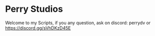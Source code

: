 # Perry Studios
Welcome to my Scripts, if you any question, ask on discord: perrydv or https://discord.gg/sVhDKzD45E
